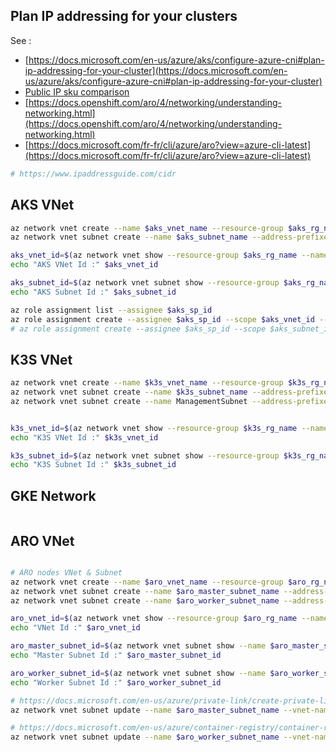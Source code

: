 ## Plan IP addressing for your clusters

See  :

- [https://docs.microsoft.com/en-us/azure/aks/configure-azure-cni#plan-ip-addressing-for-your-cluster](https://docs.microsoft.com/en-us/azure/aks/configure-azure-cni#plan-ip-addressing-for-your-cluster)
- [Public IP sku comparison](https://docs.microsoft.com/en-us/azure/virtual-network/virtual-network-ip-addresses-overview-arm#sku)
- [https://docs.openshift.com/aro/4/networking/understanding-networking.html](https://docs.openshift.com/aro/4/networking/understanding-networking.html)
- [https://docs.microsoft.com/fr-fr/cli/azure/aro?view=azure-cli-latest](https://docs.microsoft.com/fr-fr/cli/azure/aro?view=azure-cli-latest)

```sh
# https://www.ipaddressguide.com/cidr


``` 

## AKS VNet

```sh
az network vnet create --name $aks_vnet_name --resource-group $aks_rg_name --address-prefixes 172.16.0.0/16 --location $location
az network vnet subnet create --name $aks_subnet_name --address-prefixes 172.16.1.0/24 --vnet-name $aks_vnet_name --resource-group $aks_rg_name 

aks_vnet_id=$(az network vnet show --resource-group $aks_rg_name --name $aks_vnet_name --query id -o tsv)
echo "AKS VNet Id :" $aks_vnet_id	

aks_subnet_id=$(az network vnet subnet show --resource-group $aks_rg_name --vnet-name $aks_vnet_name --name $aks_subnet_name --query id -o tsv)
echo "AKS Subnet Id :" $aks_subnet_id	

az role assignment list --assignee $aks_sp_id 
az role assignment create --assignee $aks_sp_id --scope $aks_vnet_id --role Contributor
# az role assignment create --assignee $aks_sp_id --scope $aks_subnet_id --role "Network contributor"
```

## K3S VNet
```sh
az network vnet create --name $k3s_vnet_name --resource-group $k3s_rg_name --address-prefixes 172.3.0.0/16 --location $location
az network vnet subnet create --name $k3s_subnet_name --address-prefixes 172.3.1.0/24 --vnet-name $k3s_vnet_name --resource-group $k3s_rg_name 
az network vnet subnet create --name ManagementSubnet --address-prefixes 172.3.3.0/24 --vnet-name $k3s_vnet_name --resource-group $k3s_rg_name 


k3s_vnet_id=$(az network vnet show --resource-group $k3s_rg_name --name $k3s_vnet_name --query id -o tsv)
echo "K3S VNet Id :" $k3s_vnet_id	

k3s_subnet_id=$(az network vnet subnet show --resource-group $k3s_rg_name --vnet-name $k3s_vnet_name --name $k3s_subnet_name --query id -o tsv)
echo "K3S Subnet Id :" $k3s_subnet_id
```

## GKE Network
```sh

```



## ARO VNet
```sh

# ARO nodes VNet & Subnet
az network vnet create --name $aro_vnet_name --resource-group $aro_rg_name --address-prefixes 172.32.0.0/21 --location $location
az network vnet subnet create --name $aro_master_subnet_name --address-prefixes 172.32.1.0/24 --vnet-name $aro_vnet_name --resource-group $aro_rg_name --service-endpoints Microsoft.ContainerRegistry
az network vnet subnet create --name $aro_worker_subnet_name --address-prefixes 172.32.2.0/24 --vnet-name $aro_vnet_name -g $aro_rg_name --service-endpoints Microsoft.ContainerRegistry

aro_vnet_id=$(az network vnet show --resource-group $aro_rg_name --name $aro_vnet_name --query id -o tsv)
echo "VNet Id :" $aro_vnet_id	

aro_master_subnet_id=$(az network vnet subnet show --name $aro_master_subnet_name --vnet-name $aro_vnet_name  -g $aro_rg_name --query id -o tsv)
echo "Master Subnet Id :" $aro_master_subnet_id	

aro_worker_subnet_id=$(az network vnet subnet show --name $aro_worker_subnet_name --vnet-name $aro_vnet_name -g $aro_rg_name --query id -o tsv)
echo "Worker Subnet Id :" $aro_worker_subnet_id	

# https://docs.microsoft.com/en-us/azure/private-link/create-private-link-service-cli#disable-private-link-service-network-policies-on-subnet
az network vnet subnet update --name $aro_master_subnet_name --vnet-name $aro_vnet_name -g $aro_rg_name --disable-private-link-service-network-policies true

# https://docs.microsoft.com/en-us/azure/container-registry/container-registry-private-link#disable-network-policies-in-subnet
az network vnet subnet update --name $aro_worker_subnet_name --vnet-name $aro_vnet_name -g $aro_rg_name --disable-private-endpoint-network-policies true

```

